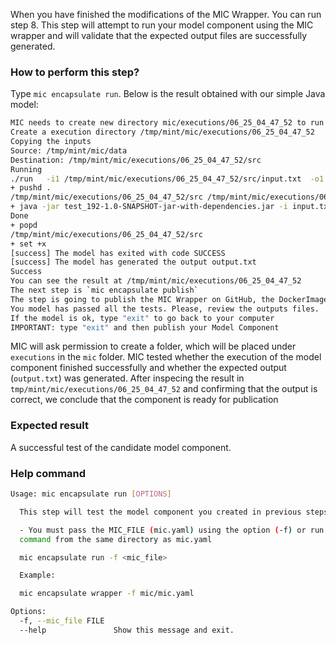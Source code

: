 When you have finished the modifications of the MIC Wrapper. You can run step 8. This step will attempt to run your model component using the MIC wrapper and will validate that the expected output files are successfully generated.

### How to perform this step?

Type `mic encapsulate run`. Below is the result obtained with our simple Java model:

```bash
MIC needs to create new directory mic/executions/06_25_04_47_52 to run the model component Do you want to continue [Y/n]: Y
Create a execution directory /tmp/mint/mic/executions/06_25_04_47_52
Copying the inputs
Source: /tmp/mint/mic/data
Destination: /tmp/mint/mic/executions/06_25_04_47_52/src
Running
./run   -i1 /tmp/mint/mic/executions/06_25_04_47_52/src/input.txt  -o1 output_txt.txt  -p1 1350
+ pushd .
/tmp/mint/mic/executions/06_25_04_47_52/src /tmp/mint/mic/executions/06_25_04_47_52/src
+ java -jar test_192-1.0-SNAPSHOT-jar-with-dependencies.jar -i input.txt -p 1500 -o output.txt
Done
+ popd
/tmp/mint/mic/executions/06_25_04_47_52/src
+ set +x
[success] The model has exited with code SUCCESS
[success] The model has generated the output output.txt
Success
You can see the result at /tmp/mint/mic/executions/06_25_04_47_52
The next step is `mic encapsulate publish`
The step is going to publish the MIC Wrapper on GitHub, the DockerImage on DockerHub and the Model Configuration on the MINT Model Catalog
You model has passed all the tests. Please, review the outputs files.
If the model is ok, type "exit" to go back to your computer
IMPORTANT: type "exit" and then publish your Model Component
```

MIC will ask permission to create a folder, which will be placed under `executions` in the `mic` folder. MIC tested whether the execution of the model component finished successfully and whether the expected output (`output.txt`) was generated. After inspecing the result in `tmp/mint/mic/executions/06_25_04_47_52` and confirming that the output is correct, we conclude that the component is ready for publication

### Expected result
A successful test of the candidate model component.

### Help command
```bash
Usage: mic encapsulate run [OPTIONS]

  This step will test the model component you created in previous steps.

  - You must pass the MIC_FILE (mic.yaml) using the option (-f) or run the
  command from the same directory as mic.yaml

  mic encapsulate run -f <mic_file>

  Example:

  mic encapsulate wrapper -f mic/mic.yaml

Options:
  -f, --mic_file FILE
  --help               Show this message and exit.
```
